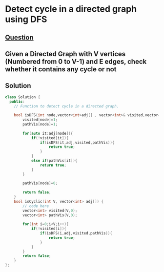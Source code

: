 
# Detect cycle in a directed graph using DFS

## [Question](https://practice.geeksforgeeks.org/problems/detect-cycle-in-a-directed-graph/1)
Given a Directed Graph with V vertices (Numbered from 0 to V-1) and E edges, check whether it contains any cycle or not
---

## Solution

```cpp
class Solution {
  public:
    // Function to detect cycle in a directed graph.
    
    bool isDFS(int node,vector<int>adj[] , vector<int>& visited,vector<int> &pathVis){
        visited[node]=1;
        pathVis[node]=1;
        
        for(auto it:adj[node]){
            if(!visited[it]){
                if(isDFS(it,adj,visited,pathVis)){
                    return true;
                }
            }
            else if(pathVis[it]){
                return true;
            }
        }
        
        pathVis[node]=0;
        
        return false;
    }
    bool isCyclic(int V, vector<int> adj[]) {
        // code here
        vector<int> visited(V,0);
        vector<int> pathVis(V,0);
        
        for(int i=0;i<V;i++){
            if(!visited[i]){
                if(isDFS(i,adj,visited,pathVis)){
                    return true;
                }
            }
        }
        return false;
    }
};

